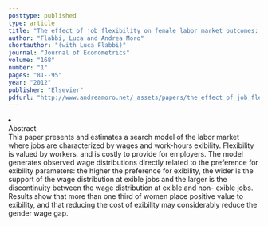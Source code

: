 ```yaml
---
posttype: published
type: article
title: "The effect of job flexibility on female labor market outcomes: Estimates from a search and bargaining model"
author: "Flabbi, Luca and Andrea Moro"
shortauthor: "(with Luca Flabbi)"
journal: "Journal of Econometrics"
volume: "168"
number: "1"
pages: "81--95"
year: "2012"
publisher: "Elsevier"
pdfurl: "http://www.andreamoro.net/_assets/papers/the_effect_of_job_flexibility.pdf"
---
```

<li class='acc_hide'> <div class="title">Abstract</div>
This paper presents and estimates a search model of the labor market
where jobs are characterized by wages and work-hours exibility. Flexibility is valued
by workers, and is costly to provide for employers. The model generates observed wage
distributions directly related to the preference for exibility parameters: the higher
the preference for exibility, the wider is the support of the wage distribution at
exible jobs and the larger is the discontinuity between the wage distribution at exible
and non- exible jobs. Results show that more than one third of women place positive
value to exibility, and that reducing the cost of exibility may considerably reduce
the gender wage gap.
</li>
